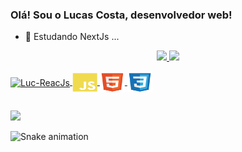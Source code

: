 ### Olá! Sou o Lucas Costa, desenvolvedor web!

- 🌱 Estudando NextJs ...

<div align="center">
  <a href="https://github.com/luchtml">
  <img height="180em" src="https://github-readme-stats.vercel.app/api?username=luchtml&show_icons=true&theme=github_dark&include_all_commits=true&count_private=true"/>
  <img height="180em" src="https://github-readme-stats.vercel.app/api/top-langs/?username=luchtml&layout=compact&langs_count=7&theme=github_dark"/>
</div>



<div style="display: inline_block"><br>
  <img align="center" alt="Luc-ReacJs" height="30" width="40" src="https://cdn.jsdelivr.net/gh/devicons/devicon/icons/react/react-original-wordmark.svg">
  <img align="center" alt="Luc-Js" height="30" width="40" src="https://raw.githubusercontent.com/devicons/devicon/master/icons/javascript/javascript-plain.svg">       
  <img align="center" alt="Luc-HTML" height="30" width="40" src="https://raw.githubusercontent.com/devicons/devicon/master/icons/html5/html5-original.svg">
  <img align="center" alt="Luc-CSS" height="30" width="40" src="https://raw.githubusercontent.com/devicons/devicon/master/icons/css3/css3-original.svg">


</div>
  
  ##
  
  <div>
  <a href="https://www.linkedin.com/in/luchtml/" target="_blank"><img src="https://img.shields.io/badge/-LinkedIn-%230077B5?style=for-the-badge&logo=linkedin&logoColor=white" target="_blank"></a> </div>

  ![Snake animation](https://github.com/luchtml/luchtml/blob/output/github-contribution-grid-snake.svg)
